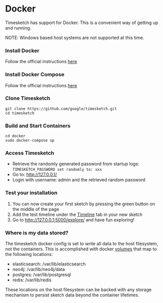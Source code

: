 # Docker

Timesketch has support for Docker. This is a convenient way of getting up and running.

NOTE: Windows based host systems are not supported at this time.

### Install Docker
Follow the official instructions [here](https://www.docker.com/community-edition)

### Install Docker Compose
Follow the official instructions [here](https://docs.docker.com/compose/install/)

### Clone Timesketch

```shell
git clone https://github.com/google/timesketch.git
cd timesketch
```
### Build and Start Containers

```shell
cd docker
sudo docker-compose up
```

### Access Timesketch
* Retrieve the randomly generated password from startup logs: `TIMESKETCH_PASSWORD set randomly to: xxx`
* Go to: http://127.0.0.1/
* Login with username: admin and the retrieved random password

### Test your installation
1. You can now create your first sketch by pressing the green button on the middle of the page
2. Add the test timeline under the [Timeline](http://127.0.0.1:5000/sketch/1/timelines/) tab in your new sketch
3. Go to http://127.0.0.1:5000/explore/ and have fun exploring!

### Where is my data stored?
The timesketch docker config is set to write all data to the host filesystem, not the containers.  This is accomplished with docker [volumes](https://docs.docker.com/engine/admin/volumes/volumes/) that map to the following locations:

- elasticsearch: /var/lib/elasticsearch
- neo4j: /var/lib/neo4j/data
- postgres: /var/lib/postgresql
- redis: /var/lib/redis

These locations on the host filesystem can be backed with any storage mechanism to persist sketch data beyond the container lifetimes.




